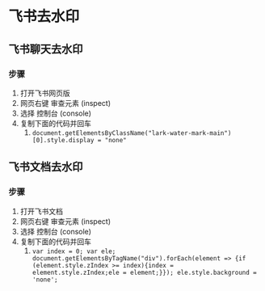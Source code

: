 # 飞书去水印



## 飞书聊天去水印



### 步骤



1. 打开飞书网页版
2. 网页右键 审查元素 (inspect)
3. 选择 控制台 (console)
4. 复制下面的代码并回车
   1. `document.getElementsByClassName("lark-water-mark-main")[0].style.display = "none"`



## 飞书文档去水印

### 步骤

1. 打开飞书文档
2. 网页右键 审查元素 (inspect)
3. 选择 控制台 (console)
4. 复制下面的代码并回车
   1. `var index = 0; var ele; document.getElementsByTagName("div").forEach(element => {if (element.style.zIndex >= index){index = element.style.zIndex;ele = element;}}); ele.style.background = 'none';`

